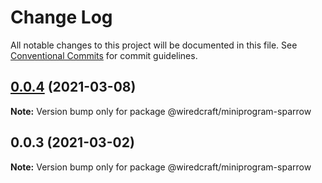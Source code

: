 # Change Log

All notable changes to this project will be documented in this file.
See [Conventional Commits](https://conventionalcommits.org) for commit guidelines.

## [0.0.4](https://github.com/wiredcraft/miniprogram-tools/compare/@wiredcraft/miniprogram-sparrow@0.0.3...@wiredcraft/miniprogram-sparrow@0.0.4) (2021-03-08)

**Note:** Version bump only for package @wiredcraft/miniprogram-sparrow





## 0.0.3 (2021-03-02)

**Note:** Version bump only for package @wiredcraft/miniprogram-sparrow
